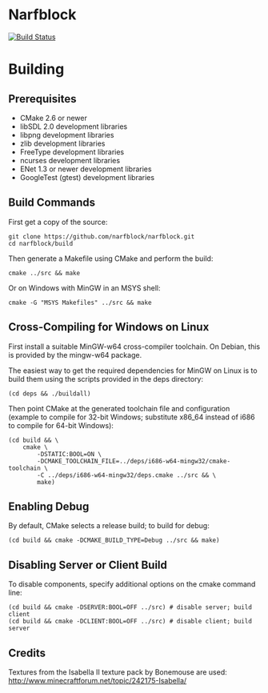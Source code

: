 Narfblock
=========

[![Build Status](https://travis-ci.org/narfblock/narfblock.svg?branch=master)](https://travis-ci.org/narfblock/narfblock)

# Building

## Prerequisites

- CMake 2.6 or newer
- libSDL 2.0 development libraries
- libpng development libraries
- zlib development libraries
- FreeType development libraries
- ncurses development libraries
- ENet 1.3 or newer development libraries
- GoogleTest (gtest) development libraries

## Build Commands

First get a copy of the source:

	git clone https://github.com/narfblock/narfblock.git
	cd narfblock/build

Then generate a Makefile using CMake and perform the build:

	cmake ../src && make

Or on Windows with MinGW in an MSYS shell:

	cmake -G "MSYS Makefiles" ../src && make

## Cross-Compiling for Windows on Linux

First install a suitable MinGW-w64 cross-compiler toolchain.
On Debian, this is provided by the mingw-w64 package.

The easiest way to get the required dependencies for MinGW on Linux is to build them using the scripts provided in the deps directory:

	(cd deps && ./buildall)

Then point CMake at the generated toolchain file and configuration (example to compile for 32-bit Windows; substitute x86\_64 instead of i686 to compile for 64-bit Windows):

	(cd build && \
		cmake \
			-DSTATIC:BOOL=ON \
			-DCMAKE_TOOLCHAIN_FILE=../deps/i686-w64-mingw32/cmake-toolchain \
			-C ../deps/i686-w64-mingw32/deps.cmake ../src && \
			make)

## Enabling Debug

By default, CMake selects a release build; to build for debug:

	(cd build && cmake -DCMAKE_BUILD_TYPE=Debug ../src && make)

## Disabling Server or Client Build

To disable components, specify additional options on the cmake command line:

	(cd build && cmake -DSERVER:BOOL=OFF ../src) # disable server; build client
	(cd build && cmake -DCLIENT:BOOL=OFF ../src) # disable client; build server

## Credits

Textures from the Isabella II texture pack by Bonemouse are used: http://www.minecraftforum.net/topic/242175-Isabella/
